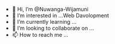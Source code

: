 - 👋 Hi, I’m @Nuwanga-Wijamuni
- 👀 I’m interested in ...Web Davolopment
- 🌱 I’m currently learning ...
- 💞️ I’m looking to collaborate on ...
- 📫 How to reach me ...

<!---
Nuwanga-Wijamuni/Nuwanga-Wijamuni is a ✨ special ✨ repository because its `README.md` (this file) appears on your GitHub profile.
You can click the Preview link to take a look at your changes.
--->
